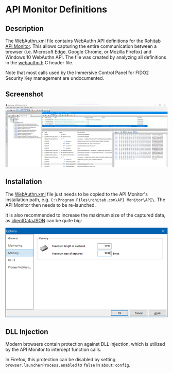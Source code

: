 # API Monitor Definitions

## Description
The [WebAuthn.xml](WebAuthn.xml) file contains WebAuthn API definitions for the [Rohitab API Monitor](http://www.rohitab.com/apimonitor).
This allows capturing the entire communication between a browser (i.e. Microsoft Edge, Google Chrome, or Mozilla Firefox) and Windows 10 WebAuthn API.
The file was created by analyzing all definitions in the [webauthn.h](https://github.com/microsoft/webauthn/blob/master/webauthn.h) C header file.

Note that most calls used by the Immersive Control Panel for FIDO2 Security Key management are undocumented.

## Screenshot

![API Monitor Screenshot](../Screenshots/api_monitor.png)

## Installation
The [WebAuthn.xml](WebAuthn.xml) file just needs to be copied to the API Monitor's installation path, e.g. `C:\Program Files\rohitab.com\API Monitor\API\`.
The API Monitor then needs to be re-launched.

It is also recommended to increase the maximum size of the captured data, as [clientDataJSON](https://www.w3.org/TR/webauthn/#dom-authenticatorresponse-clientdatajson) can be quite big:

![API Monitor Options](../Screenshots/api_monitor_options.png)

## DLL Injection

Modern browsers contain protection against DLL injection, which is utilized by the API Monitor to intercept function calls.

In Firefox, this protection can be disabled by setting `browser.launcherProcess.enabled` to `false` in `about:config`.
